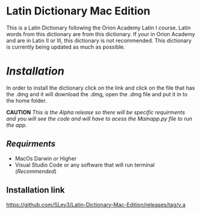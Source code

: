 # Latin Dictionary Mac Edition
This is a Latin Dictionary following the Orion Academy Latin I course. Latin words from this dictionary are from this dictionary. If your in Orion Academy and are in Latin II or III, this dictionary is not recommended. This dictionary is currently being updated as much as possible.  

# **_Installation_**
In order to install the dictionary click on the link and click on the file that has the .dmg and it will download the .dmg, open the .dmg file and put it in to the home folder. 

**CAUTION**
_This is the Alpha release so there will be specific requirments and you will see the code and will have to acess the Mainapp.py file to run the app._

## **_Requirments_**
* MacOs Darwin or Higher
* Visual Studio Code or any software that will run terminal (_Recommended_)

## **Installation link**
https://github.com/SLey3/Latin-Dictionary-Mac-Edition/releases/tag/v.a
 